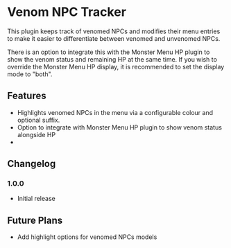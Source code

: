 # Venom NPC Tracker
This plugin keeps track of venomed NPCs and modifies their menu entries to make it easier to differentiate 
between venomed and unvenomed NPCs.

There is an option to integrate this with the Monster Menu HP plugin to show the venom status and 
remaining HP at the same time.
If you wish to override the Monster Menu HP display, it is recommended to set the display mode to "both".
## Features
- Highlights venomed NPCs in the menu via a configurable colour and optional suffix.
- Option to integrate with Monster Menu HP plugin to show venom status alongside HP
- 
## Changelog

### 1.0.0
- Initial release

## Future Plans
- Add highlight options for venomed NPCs models